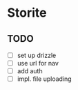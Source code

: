 # Storite

## TODO

- [ ] set up drizzle 
- [ ] use url for nav
- [ ] add auth
- [ ] impl. file uploading
